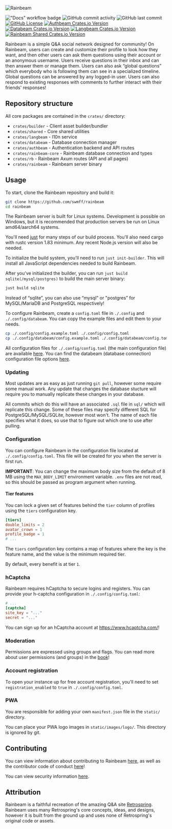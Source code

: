 ![Rainbeam](https://raw.githubusercontent.com/swmff/rainbeam/refs/heads/master/.github/assets/rainbeam-logo-full-primary-placard.svg)

!["Docs" workflow badge](https://github.com/swmff/rainbeam/workflows/Docs/badge.svg)
![GitHub commit activity](https://img.shields.io/github/commit-activity/m/swmff/rainbeam)
![GitHub last commit](https://img.shields.io/github/last-commit/swmff/rainbeam)
[![GitHub License](https://img.shields.io/github/license/swmff/rainbeam)](https://github.com/swmff/rainbeam/blob/master/LICENSE)
[![Authbeam Crates.io Version](https://img.shields.io/crates/v/authbeam)](https://crates.io/crates/authbeam)
[![Databeam Crates.io Version](https://img.shields.io/crates/v/databeam)](https://crates.io/crates/databeam)
[![Langbeam Crates.io Version](https://img.shields.io/crates/v/langbeam)](https://crates.io/crates/langbeam)
[![Rainbeam Shared Crates.io Version](https://img.shields.io/crates/v/rainbeam-shared)](https://crates.io/crates/rainbeam-shared)

Rainbeam is a simple Q&A social network designed for community! On Rainbeam, users can create and customize their profile to look how they want, and then other users can ask them questions using their account or an anonymous username. Users receive questions in their inbox and can then answer them or manage them. Users can also ask “global questions” which everybody who is following them can see in a specialized timeline. Global questions can be answered by any logged-in user. Users can also respond to existing responses with comments to further interact with their friends' responses!

## Repository structure

All core packages are contained in the `crates/` directory:

- `crates/builder` - Client asset builder/bundler
- `crates/shared` - Core shared utilities
- `crates/langbeam` - l10n service
- `crates/databeam` - Database connection manager
- `crates/authbeam` - Authentication backend and API routes
- `crates/rainbeam-core` - Rainbeam database connection and types
- `crates/rb` - Rainbeam Axum routes (API and all pages)
- `crates/rainbeam` - Rainbeam server binary

## Usage

To start, clone the Rainbeam repository and build it:

```bash
git clone https://github.com/swmff/rainbeam
cd rainbeam
```

The Rainbeam server is built for Linux systems. Development is possible on Windows, but it is recommended that production servers be run on Linux amd64/aarch64 systems.

You'll need [just](https://just.systems/man/en/introduction.html) for many steps of our build process. You'll also need cargo with rustc version 1.83 minimum. Any recent Node.js version will also be needed.

To initialize the build system, you'll need to run `just init-builder`. This will install all JavaScript dependencies needed to build Rainbeam.

After you've initialized the builder, you can run `just build sqlite(/mysql/postgres)` to build the main server binary:

```bash
just build sqlite
```

Instead of “sqlite”, you can also use “mysql" or "postgres” for MySQL/MariaDB and PostgreSQL respectively!

To configure Rainbeam, create a `config.toml` file in `./.config` and `./.config/databeam`. You can copy the example files and edit them to your needs.

```bash
cp ./.config/config.example.toml ./.config/config.toml
cp ./.config/databeam/config.example.toml ./.config/databeam/config.toml
```

All configuration files for `./.config/config.toml` (the main configuration file) are available [here](https://swmff.github.io/rainbeam/rainbeam/config/struct.Config.html). You can find the databeam (database connection) configuration file options [here](https://swmff.github.io/rainbeam/databeam/sql/struct.DatabaseOpts.html).

### Updating

Most updates are as easy as just running `git pull`, however some require some manual work. Any update that changes the database stucture will require you to manually replicate these changes in your database.

All commits which do this will have an associated `.sql` file in `sql/` which will replicate this change. Some of these files may specify different SQL for PostgreSQL/MySQL/SQLite, however most won't. The name of each file specifies what it does, so use that to figure out which one to use after pulling.

### Configuration

You can configure Rainbeam in the configuration file located at `./.config/config.toml`. This file will be created for you when the server is first run.

**IMPORTANT**: You can change the maximum body size from the default of 8 MB using the `MAX_BODY_LIMIT` environment variable. `.env` files are not read, so this should be passed as program argument when running.

#### Tier features

You can lock a given set of features behind the `tier` column of profiles using the `tiers` configuration key.

```toml
[tiers]
double_limits = 2
avatar_crown = 1
profile_badge = 1
# ...
```

The `tiers` configuration key contains a map of features where the key is the feature name, and the value is the minimum required tier.

By default, every benefit is at tier `1`.

### hCaptcha

Rainbeam requires hCaptcha to secure logins and registers. You can provide your h-captcha configuration in `./.config/config.toml`:

```toml
# ...
[captcha]
site_key = "..."
secret = "..."
```

You can sign up for an hCaptcha account at <https://www.hcaptcha.com/>!

### Moderation

Permissions are expressed using groups and flags. You can read more about user permissions (and groups) in the [book](https://swmff.github.io/rainbeam_staff_guide/technical/permissions.html)!

### Account registration

To open your instance up for free account registration, you'll need to set `registration_enabled` to `true` in `./.config/config.toml`.

### PWA

You are responsible for adding your own `manifest.json` file in the `static/` directory.

You can place your PWA logo images in `static/images/logo/`. This directory is ignored by git.

## Contributing

You can view information about contributing to Rainbeam [here](https://github.com/swmff/rainbeam/blob/master/.github/CONTRIBUTING.md), as well as the contributor code of conduct [here](https://github.com/swmff/rainbeam/blob/master/.github/CODE_OF_CONDUCT.md)!

You can view security information [here](https://github.com/swmff/rainbeam/blob/master/SECURITY.md).

## Attribution

Rainbeam is a faithful recreation of the amazing Q&A site [Retrospring](https://github.com/Retrospring/retrospring). Rainbeam uses many Retrospring's core concepts, ideas, and designs, however it is built from the ground up and uses none of Retrospring's original code or assets.

